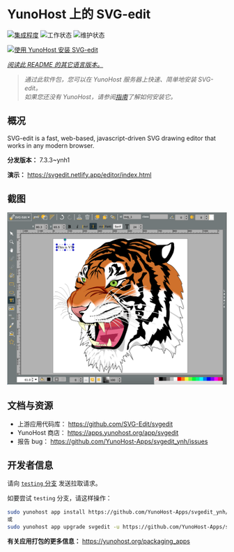 <!--
注意：此 README 由 <https://github.com/YunoHost/apps/tree/master/tools/readme_generator> 自动生成
请勿手动编辑。
-->

# YunoHost 上的 SVG-edit

[![集成程度](https://apps.yunohost.org/badge/integration/svgedit)](https://ci-apps.yunohost.org/ci/apps/svgedit/)
![工作状态](https://apps.yunohost.org/badge/state/svgedit)
![维护状态](https://apps.yunohost.org/badge/maintained/svgedit)

[![使用 YunoHost 安装 SVG-edit](https://install-app.yunohost.org/install-with-yunohost.svg)](https://install-app.yunohost.org/?app=svgedit)

*[阅读此 README 的其它语言版本。](./ALL_README.md)*

> *通过此软件包，您可以在 YunoHost 服务器上快速、简单地安装 SVG-edit。*  
> *如果您还没有 YunoHost，请参阅[指南](https://yunohost.org/install)了解如何安装它。*

## 概况

SVG-edit is a fast, web-based, javascript-driven SVG drawing editor that works in any modern browser.


**分发版本：** 7.3.3~ynh1

**演示：** <https://svgedit.netlify.app/editor/index.html>

## 截图

![SVG-edit 的截图](./doc/screenshots/screenshot.png)

## 文档与资源

- 上游应用代码库： <https://github.com/SVG-Edit/svgedit>
- YunoHost 商店： <https://apps.yunohost.org/app/svgedit>
- 报告 bug： <https://github.com/YunoHost-Apps/svgedit_ynh/issues>

## 开发者信息

请向 [`testing` 分支](https://github.com/YunoHost-Apps/svgedit_ynh/tree/testing) 发送拉取请求。

如要尝试 `testing` 分支，请这样操作：

```bash
sudo yunohost app install https://github.com/YunoHost-Apps/svgedit_ynh/tree/testing --debug
或
sudo yunohost app upgrade svgedit -u https://github.com/YunoHost-Apps/svgedit_ynh/tree/testing --debug
```

**有关应用打包的更多信息：** <https://yunohost.org/packaging_apps>

